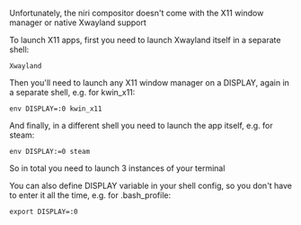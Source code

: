 Unfortunately, the niri compositor doesn't come with the X11 window manager or native Xwayland support

To launch X11 apps, first you need to launch Xwayland itself in a separate shell:

```
Xwayland
```

Then you'll need to launch any X11 window manager on a DISPLAY, again in a separate shell, e.g. for kwin_x11:

```
env DISPLAY=:0 kwin_x11
```

And finally, in a different shell you need to launch the app itself, e.g. for steam:

```
env DISPLAY:=0 steam
```

So in total you need to launch 3 instances of your terminal

You can also define DISPLAY variable in your shell config, so you don't have to enter it all the time, e.g. for .bash_profile:

```
export DISPLAY=:0
```

